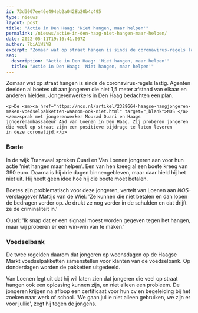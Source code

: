 ```yaml
---
id: 73d3007ee46e494eb2a0428b20b4c495
type: nieuws
layout: post
title: "Actie in Den Haag: 'Niet hangen, maar helpen'"
permalink: /nieuws/actie-in-den-haag-niet-hangen-maar-helpen/
date: 2022-05-11T19:16:41.067Z
author: 7biA1WiYB
excerpt: "Zomaar wat op straat hangen is sinds de coronavirus-regels lastig. Agenten deelden al boetes uit aan jongeren die niet 1,5 meter afstand van elkaar en anderen hielden. Jongerenwerkers in Den Haag bedachten een plan.  "
seo:
  description: "Actie in Den Haag: 'Niet hangen, maar helpen'"
  title: "Actie in Den Haag: 'Niet hangen, maar helpen'"
---
```

Zomaar wat op straat hangen is sinds de coronavirus-regels lastig. Agenten deelden al boetes uit aan jongeren die niet 1,5 meter afstand van elkaar en anderen hielden. Jongerenwerkers in Den Haag bedachten een plan.  

    <p>De <em><a href="https://nos.nl/artikel/2329664-haagse-hangjongeren-maken-voedselpakketten-waarom-ook-niet.html" target="_blank">NOS </a></em>sprak met jongerenwerker Mourad Ouari en Haags jongerenambassadeur Aad van Loenen in Den Haag. Zij proberen jongeren die veel op straat zijn een positieve bijdrage te laten leveren in deze coronatijd.</p>
<h3>Boete</h3>
<p>In de wijk Transvaal spreken Ouari en Van Loenen jongeren aan voor hun actie 'niet hangen maar helpen'. Een van hen kreeg al een boete kreeg van 390 euro. Daarna is hij drie dagen binnengebleven, maar daar hield hij het niet uit. Hij heeft geen idee hoe hij die boete moet betalen.</p>
<p>Boetes zijn problematisch voor deze jongeren, vertelt van Loenen aan <em>NOS-</em>verslaggever Mattijs van de Wiel: 'Ze kunnen die niet betalen en dan lopen de bedragen verder op. Je drukt ze nog verder in de schulden en dat drijft ze de criminaliteit in.'</p>
<p>Ouari: 'Ik snap dat er een signaal moest worden gegeven tegen het hangen, maar wij proberen er een win-win van te maken.'</p>
<h3>Voedselbank</h3>
<p>De twee regelden daarom dat jongeren op woensdagen op de Haagse Markt voedselpakketten samenstellen voor klanten van de voedselbank. Op donderdagen worden de pakketten uitgedeeld.</p>
<p>Van Loenen legt uit dat hij wil laten zien dat jongeren die veel op straat hangen ook een oplossing kunnen zijn, en niet alleen een probleem. De jongeren krijgen na afloop een certificaat voor hun cv en begeleiding bij het zoeken naar werk of school. 'We gaan jullie niet alleen gebruiken, we zijn er voor jullie', zegt hij tegen de jongens.</p>  

